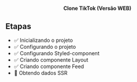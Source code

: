 <h4 align="center">
    Clone TikTok (Versão WEB)
</h4>

## Etapas

- ✅ Inicializando o projeto
- ✅ Configurando o projeto
- ✅ Configurando Styled-component
- ✅ Criando componente Layout
- ✅ Criando componente Feed
- 🔧 Obtendo dados SSR